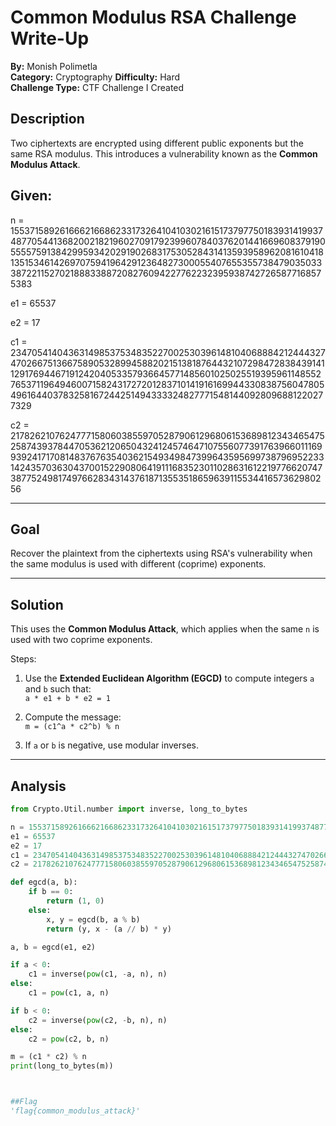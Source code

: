 # Common Modulus RSA Challenge Write-Up  
**By:** Monish Polimetla  
**Category:** Cryptography 
**Difficulty:** Hard  
**Challenge Type:** CTF Challenge I Created  

## Description

Two ciphertexts are encrypted using different public exponents but the same RSA modulus. This introduces a vulnerability known as the **Common Modulus Attack**.

## Given:
n = 155371589261666216686233173264104103021615173797750183931419937487705441368200218219602709179239960784037620144166960837919055557591384299593420291902683175305284314135939589620816104181351534614269707594196429123648273000554076553557384790350333872211527021888338872082760942277622323959387427265877168575383

e1 = 65537

e2 = 17

c1 = 23470541404363149853753483522700253039614810406888421244432747026675136675890532899458820215138187644321072984728384391411291769446719124204053357936645771485601025025519395961148552765371196494600715824317272012837101419161699443308387560478054961644037832581672442514943333248277715481440928096881220277329

c2 = 2178262107624777158060385597052879061296806153689812343465475258743937844705362120650432412457464710755607739176396601116993924171708148376763540362154934984739964359569973879695223314243570363043700152290806419111683523011028631612219776620747387752498174976628343143761871355351865963911553441657362980256


---

## Goal

Recover the plaintext from the ciphertexts using RSA's vulnerability when the same modulus is used with different (coprime) exponents.

---

## Solution

This uses the **Common Modulus Attack**, which applies when the same `n` is used with two coprime exponents.

Steps:
1. Use the **Extended Euclidean Algorithm (EGCD)** to compute integers `a` and `b` such that:  
   `a * e1 + b * e2 = 1`

2. Compute the message:  
   `m = (c1^a * c2^b) % n`

3. If `a` or `b` is negative, use modular inverses.

---

## Analysis

```python
from Crypto.Util.number import inverse, long_to_bytes

n = 155371589261666216686233173264104103021615173797750183931419937487705441368200218219602709179239960784037620144166960837919055557591384299593420291902683175305284314135939589620816104181351534614269707594196429123648273000554076553557384790350333872211527021888338872082760942277622323959387427265877168575383
e1 = 65537
e2 = 17
c1 = 23470541404363149853753483522700253039614810406888421244432747026675136675890532899458820215138187644321072984728384391411291769446719124204053357936645771485601025025519395961148552765371196494600715824317272012837101419161699443308387560478054961644037832581672442514943333248277715481440928096881220277329
c2 = 2178262107624777158060385597052879061296806153689812343465475258743937844705362120650432412457464710755607739176396601116993924171708148376763540362154934984739964359569973879695223314243570363043700152290806419111683523011028631612219776620747387752498174976628343143761871355351865963911553441657362980256

def egcd(a, b):
    if b == 0:
        return (1, 0)
    else:
        x, y = egcd(b, a % b)
        return (y, x - (a // b) * y)

a, b = egcd(e1, e2)

if a < 0:
    c1 = inverse(pow(c1, -a, n), n)
else:
    c1 = pow(c1, a, n)

if b < 0:
    c2 = inverse(pow(c2, -b, n), n)
else:
    c2 = pow(c2, b, n)

m = (c1 * c2) % n
print(long_to_bytes(m))



##Flag
'flag{common_modulus_attack}'

